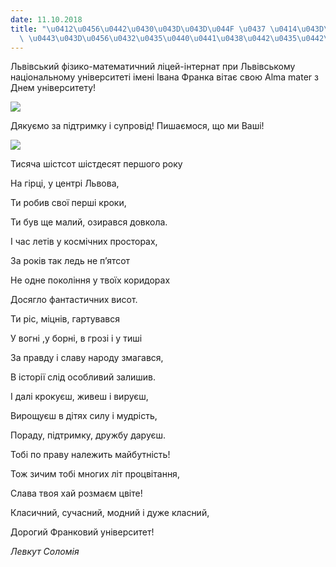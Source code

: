 ```yaml
---
date: 11.10.2018
title: "\u0412\u0456\u0442\u0430\u043D\u043D\u044F \u0437 \u0414\u043D\u0435\u043C\
  \ \u0443\u043D\u0456\u0432\u0435\u0440\u0441\u0438\u0442\u0435\u0442\u0443!!!"
---
```

Львівський фізико-математичний ліцей-інтернат при Львівському національному університеті імені Івана Франка вітає свою Alma mater з Днем університету!

![](/files/вітання-з-днем-уніве-універ18.jpg)

Дякуємо за підтримку і супровід! Пишаємося, що ми Ваші!

![](/files/вітання-з-днем-уніве-ліцей2018.jpg)

Тисяча шістсот шістдесят першого року

На гірці, у центрі Львова,

Ти робив свої перші кроки,

Ти був ще малий, озирався довкола.

І час летів у космічних просторах,

За років так ледь не п’ятсот

Не одне покоління у твоїх коридорах

Досягло фантастичних висот.

Ти ріс, міцнів, гартувався

У вогні ,у борні, в грозі і у тиші

За правду і славу народу змагався,

В історії слід особливий залишив.

І далі крокуєш, живеш і вируєш,

Вирощуєш в дітях силу і мудрість,

Пораду, підтримку, дружбу даруєш.

Тобі по праву належить майбутність!

Тож зичим тобі многих літ процвітання,

Слава твоя хай розмаєм цвіте!

Класичний, сучасний, модний і дуже класний,

Дорогий Франковий університет!

*Левкут Соломія*